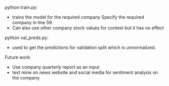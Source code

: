 

python train.py:  
- trains the model for the required company
Specify the required company in line 59.  
- Can also use other company stock values for context but it has no effect

python val_preds.py:   

- used to get the predictions for validation split which is unnormalized. 


Future work:
- Use company quarterly report as an input
- text mine on news website and social media for sentiment analysis on the company



